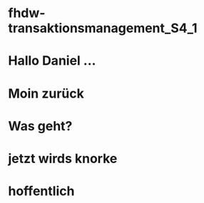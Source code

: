 # fhdw-transaktionsmanagement_S4_1
# Hallo Daniel ...
# Moin zurück
# Was geht?

# jetzt wirds knorke
# hoffentlich